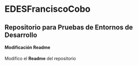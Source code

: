 # EDESFranciscoCobo

## Repositorio para Pruebas de Entornos de Desarrollo

#### Modificación Readme
Modifico el **Readme** del repositorio
 

